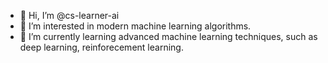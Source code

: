 - 👋 Hi, I’m @cs-learner-ai
- 👀 I’m interested in modern machine learning algorithms.
- 🌱 I’m currently learning advanced machine learning techniques, such as deep learning, reinforecement learning.

<!---
cs-learner-ai/cs-learner-ai is a ✨ special ✨ repository because its `README.md` (this file) appears on your GitHub profile.
You can click the Preview link to take a look at your changes.
--->
